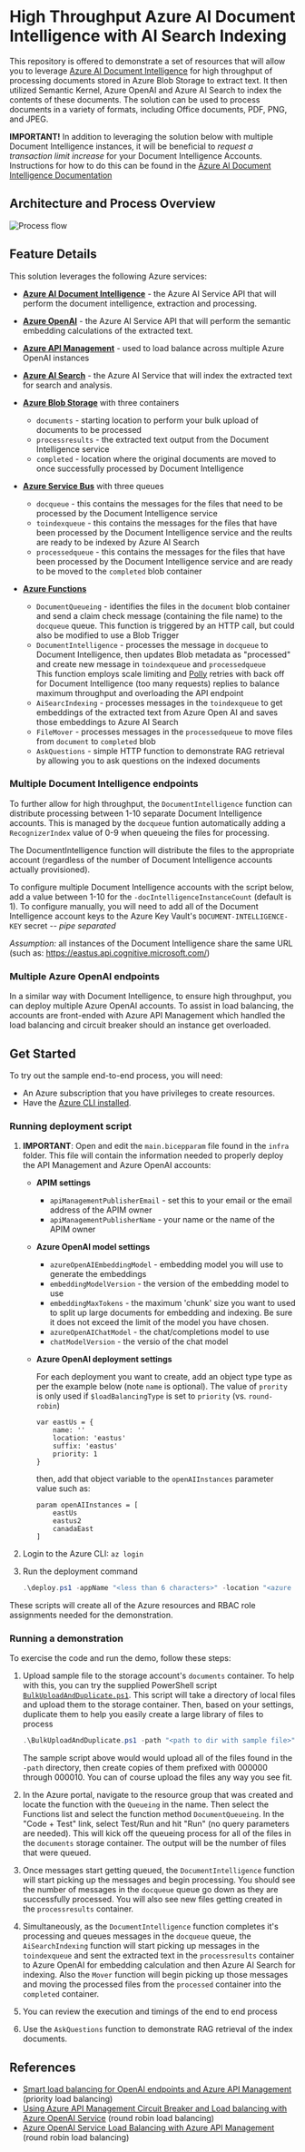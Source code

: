 # High Throughput Azure AI Document Intelligence with AI Search Indexing

This repository is offered to demonstrate a set of resources that will allow you to leverage [Azure AI Document Intelligence](https://learn.microsoft.com/en-us/azure/ai-services/document-intelligence/?view=doc-intel-4.0.0) for high throughput of processing documents stored in Azure Blob Storage to extract text. It then utilized Semantic Kernel, Azure OpenAI and Azure AI Search to index the contents of these documents. The solution can be used to process documents in a variety of formats, including Office documents, PDF, PNG, and JPEG.



**IMPORTANT!** In addition to leveraging the solution below with multiple Document Intelligence instances, it will be beneficial to _request a transaction limit increase_ for your Document Intelligence Accounts. Instructions for how to do this can be found in the [Azure AI Document Intelligence Documentation](https://docs.microsoft.com/en-us/azure/applied-ai-services/form-recognizer/service-limits#increasing-transactions-per-second-request-limit)

## Architecture and Process Overview

![Process flow](Images/ProcessFlow.png)


## Feature Details

This solution leverages the following Azure services:

- **[Azure AI Document Intelligence](https://learn.microsoft.com/en-us/azure/ai-services/document-intelligence/?view=doc-intel-4.0.0)** - the Azure AI Service API that will perform the document intelligence, extraction and processing.

- **[Azure OpenAI](https://azure.microsoft.com/en-us/products/ai-services/openai-service)** - the Azure AI Service API that will perform the semantic embedding calculations of the extracted text.
- **[Azure API Management](https://learn.microsoft.com/en-us/azure/api-management/)** - used to load balance across multiple Azure OpenAI instances
- **[Azure AI Search](https://learn.microsoft.com/en-us/azure/search/search-what-is-azure-search)** - the Azure AI Service that will index the extracted text for search and analysis.
- **[Azure Blob Storage](https://learn.microsoft.com/en-us/azure/storage/blobs/storage-blobs-introduction)** with three containers
  - `documents` - starting location to perform your bulk upload of documents to be processed
  - `processresults`  - the extracted text output from the Document Intelligence service
  - `completed` - location where the original documents are moved to once successfully processed by Document Intelligence
- **[Azure Service Bus](https://learn.microsoft.com/en-us/azure/service-bus-messaging/)** with three queues
  - `docqueue` - this contains the messages for the files that need to be processed by the Document Intelligence service
  - `toindexqueue` - this contains the messages for the files that have been processed by the Document Intelligence service and the reults are ready to be indexed by Azure AI Search
  - `processedqueue` - this contains the messages for the files that have been processed by the Document Intelligence service and are ready to be moved to the `completed` blob container
- **[Azure Functions](https://learn.microsoft.com/en-us/azure/azure-functions/functions-overview?pivots=programming-language-csharp)**
  - `DocumentQueueing` - identifies the files in the `document` blob container and send a claim check message (containing the file name) to the `docqueue` queue. This function is triggered by an HTTP call, but could also be modified to use a Blob Trigger
  - `DocumentIntelligence` - processes the message in `docqueue` to Document Intelligence, then updates Blob metadata as "processed" and create new message in `toindexqueue` and `processedqueue` \
    This function employs scale limiting and [Polly](https://github.com/App-vNext/Polly) retries with back off for Document Intelligence (too many requests) replies to balance maximum throughput and overloading the API endpoint
  - `AiSearcIndexing` - processes messages in the `toindexqueue` to get embeddings of the extracted text from Azure Open AI and saves those embeddings to Azure AI Search
  - `FileMover` - processes messages in the `processedqueue` to move files from `document` to `completed` blob
  - `AskQuestions` - simple HTTP function to demonstrate RAG retrieval by allowing you to ask questions on the indexed documents

### Multiple Document Intelligence endpoints

To further allow for high throughput, the `DocumentIntelligence` function can distribute processing between 1-10 separate Document Intelligence accounts. This is managed by the `docqueue` funtion automatically adding a `RecognizerIndex` value of 0-9 when queueing the files for processing. 

The DocumentIntelligence function will distribute the files to the appropriate account (regardless of the number of Document Intelligence accounts actually provisioned). 

To configure multiple Document Intelligence accounts with the script below, add a value between 1-10 for the `-docIntelligenceInstanceCount` (default is 1). To configure manually, you will need to add all of the Document Intelligence account keys to the Azure Key Vault's `DOCUMENT-INTELLIGENCE-KEY` secret -- _pipe separated_

_Assumption:_ all instances of the Document Intelligence share the same URL (such as: https://eastus.api.cognitive.microsoft.com/)

### Multiple Azure OpenAI endpoints

In a similar way with Document Intelligence, to ensure high throughput, you can deploy multiple Azure OpenAI accounts. To assist in load balancing, the accounts are front-ended with Azure API Management which handled the load balancing and circuit breaker should an instance get overloaded.


## Get Started

To try out the sample end-to-end process, you will need:

- An Azure subscription that you have privileges to create resources.
- Have the [Azure CLI installed](https://docs.microsoft.com/en-us/cli/azure/install-azure-cli).

### Running deployment script

1. **IMPORTANT**: Open and edit the `main.bicepparam` file found in the `infra` folder. This file will contain the information needed to properly deploy the API Management and Azure OpenAI accounts:

    - **APIM settings**
      - `apiManagementPublisherEmail` - set this to your email or the email address of the APIM owner
      - `apiManagementPublisherName` - your name or the name of the APIM owner

    - **Azure OpenAI model settings**

      - `azureOpenAIEmbeddingModel` - embedding model you will use to generate the embeddings
      - `embeddingModelVersion` - the version of the embedding model to use
      - `embeddingMaxTokens` - the maximum 'chunk' size you want to used to split up large documents for embedding and indexing. Be sure it does not exceed the limit of the model you have chosen.
      - `azureOpenAIChatModel` - the chat/completions model to use
      - `chatModelVersion` - the versio of the chat model

    - **Azure OpenAI deployment settings**

        For each deployment you want to create, add an object type type as per the example below (note `name` is optional). The value of `prority` is only used if `$loadBalancingType` is set to `priority` (vs. `round-robin`)

        ``` bicep
        var eastUs = {
            name: ''
            location: 'eastus'
            suffix: 'eastus'
            priority: 1
        }
        ```

        then, add that object variable to the `openAIInstances` parameter value such as:

        ``` bicep
        param openAIInstances = [
            eastUs
            eastus2
            canadaEast  
        ]
        ```

2. Login to the Azure CLI:  `az login`
3. Run the deployment command

    ``` PowerShell
    .\deploy.ps1 -appName "<less than 6 characters>" -location "<azure region>" -docIntelligenceInstanceCount "<number needed>" -loadBalancingType "<priority or round-robin>" -deployAction Full
    ```

These scripts will create all of the Azure resources and RBAC role assignments needed for the demonstration.

### Running a demonstration

To exercise the code and run the demo, follow these steps:


1. Upload sample file to the storage account's `documents` container. To help with this, you can try the supplied PowerShell script [`BulkUploadAndDuplicate.ps1`](Scripts/BulkUploadAndDuplicate.ps1). This script will take a directory of local files and upload them to the storage container. Then, based on your settings, duplicate them to help you easily create a large library of files to process

    ```Powershell
    .\BulkUploadAndDuplicate.ps1 -path "<path to dir with sample file>" -storageAccountName "<storage account name>" -containerName "documents" -counterStart 0 -duplicateCount 10
    ```

    The sample script above would would upload all of the files found in the `-path` directory, then create copies of them prefixed with 000000 through 000010. You can of course upload the files any way you see fit.

2. In the Azure portal, navigate to the resource group that was created and locate the function with the `Queueing` in the name. Then select the Functions list and select the function method `DocumentQueueing`. In the "Code + Test" link, select Test/Run and hit "Run" (no query parameters are needed). This will kick off the queueing process for all of the files in the `documents` storage container. The output will be the number of files that were queued.

3. Once messages start getting queued, the `DocumentIntelligence` function will start picking up the messages and begin processing. You should see the number of messages in the `docqueue` queue go down as they are successfully processed. You will also see new files getting created in the `processresults` container.

4. Simultaneously, as the `DocumentIntelligence` function completes it's processing and queues messages in the `docqueue` queue, the `AiSearchIndexing` function will start picking up messages in the `toindexqueue` and sent the extracted text in the `processresults` container to Azure OpenAI for embedding calculation and then Azure AI Search for indexing. Also the `Mover` function will begin picking up those messages and moving the processed files from the `processed` container into the `completed` container.

5. You can review the execution and timings of the end to end process

6. Use the `AskQuestions` function to demonstrate RAG retrieval of the index documents.

## References

- [Smart load balancing for OpenAI endpoints and Azure API Management](https://techcommunity.microsoft.com/t5/fasttrack-for-azure/smart-load-balancing-for-openai-endpoints-and-azure-api/ba-p/3991616) (priority load balancing)
- [Using Azure API Management Circuit Breaker and Load balancing with Azure OpenAI Service](https://techcommunity.microsoft.com/t5/fasttrack-for-azure/using-azure-api-management-circuit-breaker-and-load-balancing/ba-p/4041003) (round robin load balancing)
- [Azure OpenAI Service Load Balancing with Azure API Management](https://github.com/Azure-Samples/azure-openai-apim-load-balancing) (round robin load balancing)